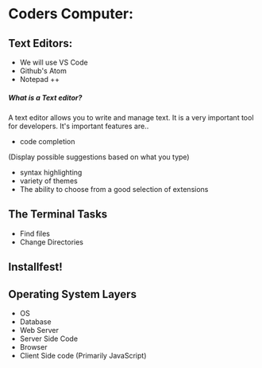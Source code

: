 # Coders Computer:

## Text Editors:
* We will use VS Code
* Github's Atom
* Notepad ++

##### What is a Text editor?
A text editor allows you to write and manage text.  It is a very important tool for developers.
It's important features are..

* code completion

(Display possible suggestions based on what you type)
* syntax highlighting
* variety of themes
* The ability to choose from a good selection of extensions


## The Terminal Tasks

* Find files
* Change Directories

## Installfest!



## Operating System Layers
* OS
* Database
* Web Server
* Server Side Code
* Browser
* Client Side code (Primarily JavaScript)

